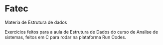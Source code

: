 # Fatec
Materia de Estrutura de dados

Exercicios feitos para a aula de Estrutura de Dados do curso de Analise de sistemas, feitos em C para rodar na plataforma Run Codes.
